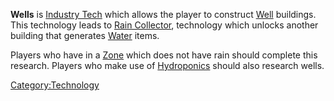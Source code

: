 **Wells** is [Industry Tech](Industry_Tech.md "wikilink") which allows the
player to construct [Well](Well.md "wikilink") buildings. This technology
leads to [Rain Collector](Rain_Collector_(Tech).md "wikilink"), technology
which unlocks another building that generates [Water](Water.md "wikilink")
items.

Players who have [](Guide_to_Building_an_Outpost.md) in a
[Zone](:Category:Zones "wikilink") which does not have rain should
complete this research. Players who make use of
[Hydroponics](Hydroponics.md "wikilink") should also research wells.

[Category:Technology](Category:Technology "wikilink")